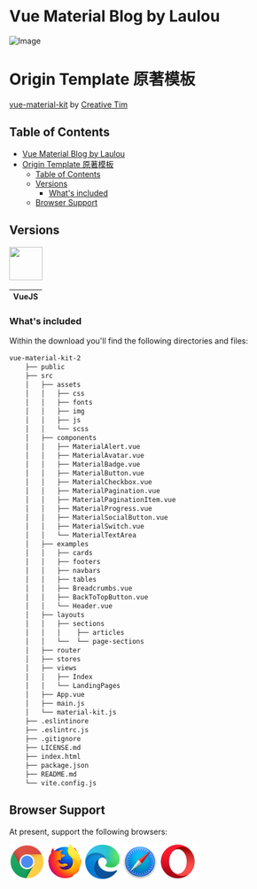 # Vue Material Blog by Laulou

![Image](https://s3.amazonaws.com/creativetim_bucket/products/97/original/vue-material-kit-2.jpg)

# Origin Template 原著模板
[vue-material-kit](https://github.com/creativetimofficial/vue-material-kit) by [Creative Tim](https://github.com/creativetimofficial)

## Table of Contents

- [Vue Material Blog by Laulou](#vue-material-blog-by-laulou)
- [Origin Template 原著模板](#origin-template-原著模板)
  - [Table of Contents](#table-of-contents)
  - [Versions](#versions)
    - [What's included](#whats-included)
  - [Browser Support](#browser-support)

## Versions

<img src="https://raw.githubusercontent.com/creativetimofficial/public-assets/master/logos/vue-logo.jpg?raw=true" width="60" height="60" />

| VueJS |
| ----- |

### What's included

Within the download you'll find the following directories and files:

```
vue-material-kit-2
    ├── public
    ├── src
    │   ├── assets
    │   │   ├── css
    │   │   ├── fonts
    │   │   ├── img
    │   │   ├── js
    │   │   └── scss
    │   ├── components
    │   │   ├── MaterialAlert.vue
    │   │   ├── MaterialAvatar.vue
    │   │   ├── MaterialBadge.vue
    │   │   ├── MaterialButton.vue
    │   │   ├── MaterialCheckbox.vue
    │   │   ├── MaterialPagination.vue
    │   │   ├── MaterialPaginationItem.vue
    │   │   ├── MaterialProgress.vue
    │   │   ├── MaterialSocialButton.vue
    │   │   ├── MaterialSwitch.vue
    │   │   └── MaterialTextArea
    │   ├── examples
    │   │   ├── cards
    │   │   ├── footers
    │   │   ├── navbars
    │   │   ├── tables
    │   │   ├── Breadcrumbs.vue
    │   │   ├── BackToTopButton.vue
    │   │   └── Header.vue
    │   ├── layouts
    │   │   ├── sections
    │   │   │    ├── articles
    │   │   └──  └── page-sections
    │   ├── router
    │   ├── stores
    │   ├── views
    │   │   ├── Index
    │   │   └── LandingPages
    │   ├── App.vue
    │   ├── main.js
    │   └── material-kit.js
    ├── .eslintinore
    ├── .eslintrc.js
    ├── .gitignore
    ├── LICENSE.md
    ├── index.html
    ├── package.json
    ├── README.md
    └── vite.config.js
```

## Browser Support

At present, support the following browsers:

<img src="/src/assets/img/chrome.png" width="64" height="64"> <img src="/src/assets/img/firefox.png" width="64" height="64"> <img src="/src/assets/img/edge.png" width="64" height="64"> <img src="/src/assets/img/safari.png" width="64" height="64"> <img src="/src/assets/img/opera.png" width="64" height="64">
